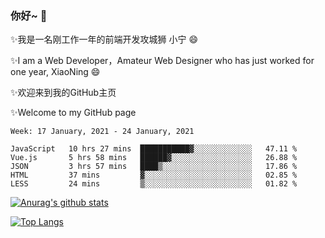 ### 你好~  👋

✨我是一名刚工作一年的前端开发攻城狮 小宁 😄

✨I am a Web Developer，Amateur Web Designer who has just worked for one year, XiaoNing 😄

✨欢迎来到我的GitHub主页

✨Welcome to my GitHub page
<!--
**7148505/7148505** is a ✨ _special_ ✨ repository because its `README.md` (this file) appears on your GitHub profile.

Here are some ideas to get you started:

- 🔭 I’m currently working on ...
- 🌱 I’m currently learning ...
- 👯 I’m looking to collaborate on ...
- 🤔 I’m looking for help with ...
- 💬 Ask me about ...
- 📫 How to reach me: ...
- 😄 Pronouns: ...
- ⚡ Fun fact: ...
-->

<!--START_SECTION:waka-->
```text
Week: 17 January, 2021 - 24 January, 2021

JavaScript   10 hrs 27 mins  ███████████▓░░░░░░░░░░░░░   47.11 % 
Vue.js       5 hrs 58 mins   ██████▓░░░░░░░░░░░░░░░░░░   26.88 % 
JSON         3 hrs 57 mins   ████▒░░░░░░░░░░░░░░░░░░░░   17.86 % 
HTML         37 mins         ▓░░░░░░░░░░░░░░░░░░░░░░░░   02.85 % 
LESS         24 mins         ▒░░░░░░░░░░░░░░░░░░░░░░░░   01.82 % 
```
<!--END_SECTION:waka-->

[![Anurag's github stats](https://github-readme-stats.vercel.app/api?username=littleCareless)](https://github.com/anuraghazra/github-readme-stats)

[![Top Langs](https://github-readme-stats.vercel.app/api/top-langs/?username=littleCareless&layout=compact)](https://github.com/anuraghazra/github-readme-stats)
